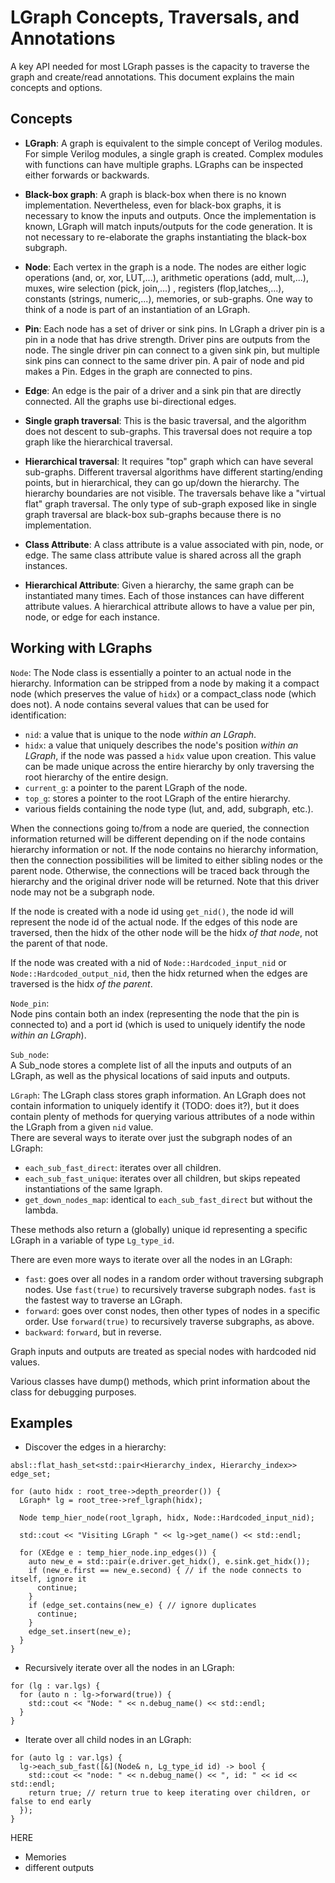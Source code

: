 
# LGraph Concepts, Traversals, and Annotations

A key API needed for most LGraph passes is the capacity to traverse the graph
and create/read annotations. This document explains the main concepts and
options.

## Concepts

* **LGraph**: A graph is equivalent to the simple concept of Verilog modules.
  For simple Verilog modules, a single graph is created. Complex modules with
  functions can have multiple graphs.  LGraphs can be inspected either forwards
  or backwards.

* **Black-box graph**: A graph is black-box when there is no known
  implementation. Nevertheless, even for black-box graphs, it is necessary to
  know the inputs and outputs. Once the implementation is known, LGraph will
  match inputs/outputs for the code generation. It is not necessary to
  re-elaborate the graphs instantiating the black-box subgraph.

* **Node**: Each vertex in the graph is a node. The nodes are either logic
  operations (and, or, xor, LUT,...), arithmetic operations (add, mult,...),
  muxes, wire selection (pick, join,...) , registers (flop,latches,...),
  constants (strings, numeric,...), memories, or sub-graphs.  One way to think of a node is
  part of an instantiation of an LGraph.

* **Pin**: Each node has a set of driver or sink pins. In LGraph a driver pin
  is a pin in a node that has drive strength. Driver pins are outputs from the
  node. The single driver pin can connect to a given sink pin, but multiple sink
  pins can connect to the same driver pin.  A pair of node and pid makes a Pin.
  Edges in the graph are connected to pins.

* **Edge**: An edge is the pair of a driver and a sink pin that are directly connected.
  All the graphs use bi-directional edges.

* **Single graph traversal**: This is the basic traversal, and the algorithm does
  not descent to sub-graphs. This traversal does not require a top graph like
  the hierarchical traversal.

* **Hierarchical traversal**: It requires "top" graph which can have several
  sub-graphs.  Different traversal algorithms have different starting/ending
  points, but in hierarchical, they can go up/down the hierarchy. The hierarchy
  boundaries are not visible. The traversals behave like a "virtual flat" graph
  traversal. The only type of sub-graph exposed like in single graph traversal
  are black-box sub-graphs because there is no implementation.

* **Class Attribute**: A class attribute is a value associated with pin, node,
  or edge. The same class attribute value is shared across all the graph
  instances.

* **Hierarchical Attribute**: Given a hierarchy, the same graph can be
  instantiated many times. Each of those instances can have different attribute
  values. A hierarchical attribute allows to have a value per pin, node, or edge
  for each instance.

## Working with LGraphs

`Node`:
  The Node class is essentially a pointer to an actual node in the hierarchy.  Information can be stripped from a node by making it a compact node (which preserves the value of `hidx`) or a compact_class node (which does not).
  A node contains several values that can be used for identification:
   - `nid`: a value that is unique to the node *within an LGraph*.
   - `hidx`: a value that uniquely describes the node's position *within an LGraph*, if the node was passed a `hidx` value upon creation.  This value can be made unique across the entire hierarchy by only traversing the root hierarchy of the entire design.
   - `current_g`: a pointer to the parent LGraph of the node.
   - `top_g`: stores a pointer to the root LGraph of the entire hierarchy.
   - various fields containing the node type (lut, and, add, subgraph, etc.).  

  When the connections going to/from a node are queried, the connection information returned will be different depending on if the node contains hierarchy information or not.  If the node contains no hierarchy information, then the connection possibilities will be limited to either sibling nodes or the parent node.  Otherwise, the connections will be traced back through the hierarchy and the original driver node will be returned.  Note that this driver node may not be a subgraph node.  
  
  If the node is created with a node id using `get_nid()`, the node id will represent the node id of the actual node.  If the edges of this node are traversed, then the hidx of the other node will be the hidx *of that node*, not the parent of that node.  
  
  If the node was created with a nid of `Node::Hardcoded_input_nid` or `Node::Hardcoded_output_nid`, then the hidx returned when the edges are traversed is the hidx *of the parent*.

`Node_pin`:  
  Node pins contain both an index (representing the node that the pin is connected to) and a port id (which is used to uniquely identify the node *within an LGraph*).

`Sub_node`:  
  A Sub_node stores a complete list of all the inputs and outputs of an LGraph, as well as the physical locations of said inputs and outputs.

`LGraph`:
  The LGraph class stores graph information.  An LGraph does not contain information to uniquely identify it (TODO: does it?), but it does contain plenty of methods for querying various attributes of a node within the LGraph from a given `nid` value.  
  There are several ways to iterate over just the subgraph nodes of an LGraph:
   - `each_sub_fast_direct`: iterates over all children.
   - `each_sub_fast_unique`: iterates over all children, but skips repeated instantiations of the same lgraph.
   - `get_down_nodes_map`: identical to `each_sub_fast_direct` but without the lambda.  
  
  These methods also return a (globally) unique id representing a specific LGraph in a variable of type `Lg_type_id`.
  
  There are even more ways to iterate over all the nodes in an LGraph:
   - `fast`: goes over all nodes in a random order without traversing subgraph nodes.  Use `fast(true)` to recursively traverse subgraph nodes.  `fast` is the fastest way to traverse an LGraph.
   - `forward`: goes over const nodes, then other types of nodes in a specific order.  Use `forward(true)` to recursively traverse subgraphs, as above.
   - `backward`: `forward`, but in reverse.
  
  Graph inputs and outputs are treated as special nodes with hardcoded nid values.

Various classes have dump() methods, which print information about the class for debugging purposes.

## Examples

 - Discover the edges in a hierarchy:
```
absl::flat_hash_set<std::pair<Hierarchy_index, Hierarchy_index>> edge_set;

for (auto hidx : root_tree->depth_preorder()) {
  LGraph* lg = root_tree->ref_lgraph(hidx);
  
  Node temp_hier_node(root_lgraph, hidx, Node::Hardcoded_input_nid);
  
  std::cout << "Visiting LGraph " << lg->get_name() << std::endl;
  
  for (XEdge e : temp_hier_node.inp_edges()) {
    auto new_e = std::pair(e.driver.get_hidx(), e.sink.get_hidx());
    if (new_e.first == new_e.second) { // if the node connects to itself, ignore it
      continue;
    }
    if (edge_set.contains(new_e) { // ignore duplicates
      continue;
    }
    edge_set.insert(new_e);
  }
}
```

 - Recursively iterate over all the nodes in an LGraph:
 ```
 for (lg : var.lgs) {
   for (auto n : lg->forward(true)) {
     std::cout << "Node: " << n.debug_name() << std::endl;
   }
 }
 ```
 
 - Iterate over all child nodes in an LGraph:
```
for (auto lg : var.lgs) {
  lg->each_sub_fast([&](Node& n, Lg_type_id id) -> bool {
    std::cout << "node: " << n.debug_name() << ", id: " << id << std::endl;
    return true; // return true to keep iterating over children, or false to end early
  });
}
```

HERE  
 - Memories
 - different outputs
